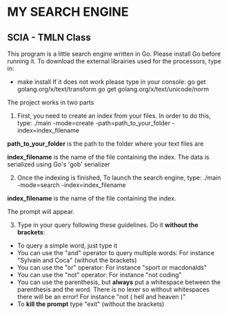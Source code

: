 # MY SEARCH ENGINE
## SCIA - TMLN Class

This program is a little search engine written in Go.
Please install Go before running it.
To download the external librairies used for the processors, type in:
- make install
If it does not work please type in your console:
	go get golang.org/x/text/transform 
	go get golang.org/x/text/unicode/norm

The project works in two parts

1. First, you need to create an index from your files. In order to do this, type:
./main -mode=create -path=path_to_your_folder -index=index_filename

**path_to_your_folder** is the path to the folder where your text files are

**index_filename** is the name of the file containing the index. The data is serialized using Go's 'gob' serializer

2. Once the indexing is finished, To launch the search engine, type:
./main -mode=search -index=index_filename

**index_filename** is the name of the file containing the index.

The prompt will appear.

3. Type in your query following these guidelines. Do it **without the brackets**:

- To query a simple word, just type it
- You can use the "and" operator to query multiple words: 
For instance "Sylvain and Coca" (without the brackets)
- You can use the "or" operator:
For instance "sport or macdonalds" 
- You can use the "not" operator:
For instance "not coding"
- You can use the parenthesis, but **always** put a whitespace between the parenthesis and the word.
There is no lexer so without whitespaces there will be an error!
For instance "not ( hell and heaven )"
- To **kill the prompt** type "exit" (without the brackets)
